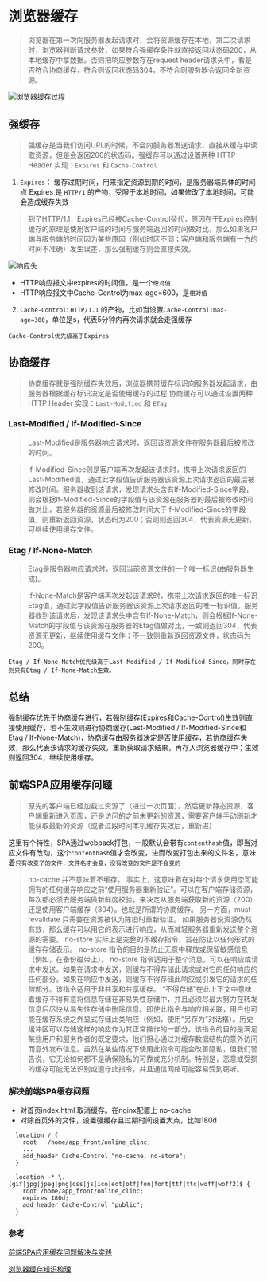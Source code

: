 # 浏览器缓存
> 浏览器在第一次向服务器发起请求时，会将资源缓存在本地，第二次请求时，浏览器判断请求参数，如果符合强缓存条件就直接返回状态码200，从本地缓存中拿数据。否则把响应参数存在request header请求头中，看是否符合协商缓存，符合则返回状态码304，不符合则服务器会返回全新资源。

![浏览器缓存过程](https://p3-juejin.byteimg.com/tos-cn-i-k3u1fbpfcp/ca00bff3081e4cfd993a8f252f4fa23a~tplv-k3u1fbpfcp-zoom-in-crop-mark:3024:0:0:0.awebp)

## 强缓存
> 强缓存是当我们访问URL的时候，不会向服务器发送请求，直接从缓存中读取资源，但是会返回200的状态码。强缓存可以通过设置两种 HTTP Header 实现：`Expires` 和 `Cache-Control`

1. `Expires`：
缓存过期时间，用来指定资源到期的时间，是服务器端具体的时间点
Expires 是 `HTTP/1` 的产物，受限于本地时间，如果修改了本地时间，可能会造成缓存失效

>到了HTTP/1.1，Expires已经被Cache-Control替代，原因在于Expires控制缓存的原理是使用客户端的时间与服务端返回的时间做对比，那么如果客户端与服务端的时间因为某些原因（例如时区不同；客户端和服务端有一方的时间不准确）发生误差，那么强制缓存则会直接失效。

![响应头](https://p1-jj.byteimg.com/tos-cn-i-t2oaga2asx/gold-user-assets/2018/4/19/162db635aa7b772b~tplv-t2oaga2asx-zoom-in-crop-mark:3024:0:0:0.awebp)


- HTTP响应报文中expires的时间值，是一个`绝对值`
- HTTP响应报文中Cache-Control为max-age=600，是`相对值`



2. `Cache-Control`:
`HTTP/1.1` 的产物，比如当设置`Cache-Control:max-age=300`，单位是s，代表5分钟内再次请求就会走强缓存

`Cache-Control优先级高于Expires`

## 协商缓存
> 协商缓存就是强制缓存失效后，浏览器携带缓存标识向服务器发起请求，由服务器根据缓存标识决定是否使用缓存的过程
协商缓存可以通过设置两种 HTTP Header 实现：`Last-Modified` 和 `ETag`

### Last-Modified / If-Modified-Since
> Last-Modified是服务器响应请求时，返回该资源文件在服务器最后被修改的时间。

> If-Modified-Since则是客户端再次发起该请求时，携带上次请求返回的Last-Modified值，通过此字段值告诉服务器该资源上次请求返回的最后被修改时间。服务器收到该请求，发现请求头含有If-Modified-Since字段，则会根据If-Modified-Since的字段值与该资源在服务器的最后被修改时间做对比，若服务器的资源最后被修改时间大于If-Modified-Since的字段值，则重新返回资源，状态码为200；否则则返回304，代表资源无更新，可继续使用缓存文件。

### Etag / If-None-Match
> Etag是服务器响应请求时，返回当前资源文件的一个唯一标识(由服务器生成)。

> If-None-Match是客户端再次发起该请求时，携带上次请求返回的唯一标识Etag值，通过此字段值告诉服务器该资源上次请求返回的唯一标识值。服务器收到该请求后，发现该请求头中含有If-None-Match，则会根据If-None-Match的字段值与该资源在服务器的Etag值做对比，一致则返回304，代表资源无更新，继续使用缓存文件；不一致则重新返回资源文件，状态码为200。

`Etag / If-None-Match优先级高于Last-Modified / If-Modified-Since，同时存在则只有Etag / If-None-Match生效。`

## 总结
强制缓存优先于协商缓存进行，若强制缓存(Expires和Cache-Control)生效则直接使用缓存，若不生效则进行协商缓存(Last-Modified / If-Modified-Since和Etag / If-None-Match)，协商缓存由服务器决定是否使用缓存，若协商缓存失效，那么代表该请求的缓存失效，重新获取请求结果，再存入浏览器缓存中；生效则返回304，继续使用缓存。

## 前端SPA应用缓存问题
> 原先的客户端已经加载过资源了（进过一次页面），然后更新静态资源，客户端重新进入页面，还是访问的之前未更新的资源，需要客户端手动刷新才能获取最新的资源（或者过段时间本机缓存失效后，重新进）

这里有个特性，SPA通过webpack打包，一般默认会带有`contenthash`值，即当对应文件有改动，这个`contenthash`值才会改变，进而改变打包出来的文件名，意味着`只有改变了的文件，文件名才会变，没有改变的文件是不会变的`

> no-cache 并不意味着不缓存。 事实上，这意味着在对每个请求使用您可能拥有的任何缓存响应之前“使用服务器重新验证”。可以在客户端存储资源，每次都必须去服务端做新鲜度校验，来决定从服务端获取新的资源（200）还是使用客户端缓存（304）。也就是所谓的协商缓存。
另一方面，must-revalidate 只需要在资源被认为陈旧时重新验证。
如果服务器说资源仍然有效，那么缓存可以用它的表示进行响应，从而减轻服务器重新发送整个资源的需要。
no-store 实际上是完整的不缓存指令，旨在防止以任何形式的缓存存储表示。
no-store 指令的目的是防止无意中释放或保留敏感信息（例如，在备份磁带上）。 no-store 指令适用于整个消息，可以在响应或请求中发送。如果在请求中发送，则缓存不得存储此请求或对它的任何响应的任何部分。如果在响应中发送，则缓存不得存储此响应或引发它的请求的任何部分。该指令适用于非共享和共享缓存。 “不得存储”在此上下文中意味着缓存不得有意将信息存储在非易失性存储中，并且必须尽最大努力在转发信息后尽快从易失性存储中删除信息。即使此指令与响应相关联，用户也可能在缓存系统之外显式存储此类响应（例如，使用“另存为”对话框）。历史缓冲区可以存储这样的响应作为其正常操作的一部分。该指令的目的是满足某些用户和服务作者的既定要求，他们担心通过对缓存数据结构的意外访问而意外发布信息。虽然在某些情况下使用此指令可能会改善隐私，但我们警告说，它无论如何都不是确保隐私的可靠或充分机制。特别是，恶意或受损的缓存可能无法识别或遵守此指令，并且通信网络可能容易受到窃听。

### 解决前端SPA缓存问题
  - 对首页index.html 取消缓存。在nginx配置上 no-cache
  - 对除首页外的文件，设置强缓存且过期时间设置大点，比如180d


  ```nginx
    location / {
      root   /home/app_front/online_clinc;
      ...
      add_header Cache-Control "no-cache, no-store";
    }
    
    location ~* \.(gif|jpg|jpeg|png|css|js|ico|eot|otf|fon|font|ttf|ttc|woff|woff2)$ {
      root /home/app_front/online_clinc;
      expires 180d;
      add_header Cache-Control "public";
    }
  ```

### 参考
[前端SPA应用缓存问题解决与实践](https://www.jianshu.com/p/f294f3e546e0)

[浏览器缓存知识梳理](https://juejin.cn/post/6947936223126093861?searchId=202307251147187927522A49D78140E27E)

  
